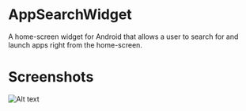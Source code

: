 AppSearchWidget
===============

A home-screen widget for Android that allows a user to search for and launch apps right from the home-screen.

Screenshots
===========

![Alt text](https://github.com/anuragsingh84/AppSearchWidget/blob/master/screenshot1.png "Screenshot")


